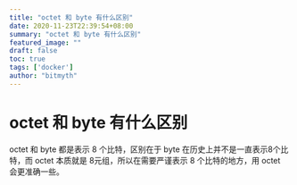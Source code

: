 ```yaml
---
title: "octet 和 byte 有什么区别"
date: 2020-11-23T22:39:54+08:00
summary: "octet 和 byte 有什么区别"
featured_image: ""
draft: false
toc: true
tags: ['docker']
author: "bitmyth"
---
```


# octet 和 byte 有什么区别

octet 和 byte 都是表示 8 个比特，区别在于 byte 在历史上并不是一直表示8个比特，而 octet 本质就是 8元组，所以在需要严谨表示 8 个比特的地方，用 octet 会更准确一些。